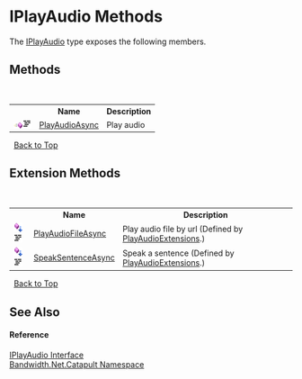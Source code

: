 ﻿# IPlayAudio Methods
 

The <a href ="T_Bandwidth_Net_Catapult_IPlayAudio.md">IPlayAudio</a> type exposes the following members.


## Methods
&nbsp;<table><tr><th></th><th>Name</th><th>Description</th></tr><tr><td>![Public method](media/pubmethod.gif "Public method")![Code example](media/CodeExample.png "Code example")</td><td><a href ="M_Bandwidth_Net_Catapult_IPlayAudio_PlayAudioAsync.md">PlayAudioAsync</a></td><td>
Play audio</td></tr></table>&nbsp;
<a href="#iplayaudio-methods">Back to Top</a>

## Extension Methods
&nbsp;<table><tr><th></th><th>Name</th><th>Description</th></tr><tr><td>![Public Extension Method](media/pubextension.gif "Public Extension Method")![Code example](media/CodeExample.png "Code example")</td><td><a href ="M_Bandwidth_Net_Catapult_PlayAudioExtensions_PlayAudioFileAsync.md">PlayAudioFileAsync</a></td><td>
Play audio file by url
 (Defined by <a href ="T_Bandwidth_Net_Catapult_PlayAudioExtensions.md">PlayAudioExtensions</a>.)</td></tr><tr><td>![Public Extension Method](media/pubextension.gif "Public Extension Method")![Code example](media/CodeExample.png "Code example")</td><td><a href ="M_Bandwidth_Net_Catapult_PlayAudioExtensions_SpeakSentenceAsync.md">SpeakSentenceAsync</a></td><td>
Speak a sentence
 (Defined by <a href ="T_Bandwidth_Net_Catapult_PlayAudioExtensions.md">PlayAudioExtensions</a>.)</td></tr></table>&nbsp;
<a href="#iplayaudio-methods">Back to Top</a>

## See Also


#### Reference
<a href ="T_Bandwidth_Net_Catapult_IPlayAudio.md">IPlayAudio Interface</a><br /><a href ="N_Bandwidth_Net_Catapult.md">Bandwidth.Net.Catapult Namespace</a><br />